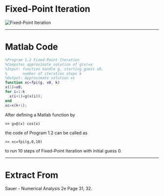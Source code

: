 # Fixed-Point Iteration

![Fixed-Point Iteration](http://7xtauc.com1.z0.glb.clouddn.com/wf10.png)  

---
# Matlab Code  
```Matlab
%Program 1.2 Fixed-Point Iteration
%Computes approximate solution of g(x)=x
%Input: function handle g, starting guess x0,
%       number of iteration steps k
%Output: Approximate solution xc
function xc=fpi(g, x0, k)
x(1)=x0;
for i=1:k
  x(i+1)=g(x(i));
end
xc=x(k+1);
```  
After defining a Matlab function by
```
>> g=@(x) cos(x)
```
the code of Program 1.2 can be called as
```
>> xc=fpi(g,0,10)
```
to run 10 steps of Fixed-Point Iteration with initial guess 0.  

---
# Extract From  
Sauer - Numerical Analysis 2e Page 31, 32.
